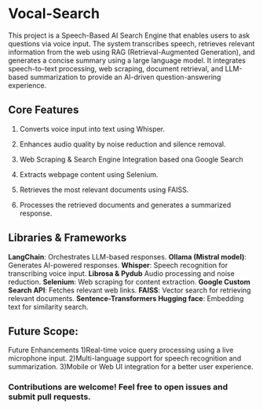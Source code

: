 # Vocal-Search

This project is a Speech-Based AI Search Engine that enables users to ask questions via voice input. The system transcribes speech, retrieves relevant information from the web using RAG (Retrieval-Augmented Generation), and generates a concise summary using a large language model. It integrates speech-to-text processing, web scraping, document retrieval, and LLM-based summarization to provide an AI-driven question-answering experience.

## Core Features

1) Converts voice input into text using Whisper.

2) Enhances audio quality by noise reduction and silence removal.

3) Web Scraping & Search Engine Integration based ona Google Search

4) Extracts webpage content using Selenium.

5) Retrieves the most relevant documents using FAISS.

6) Processes the retrieved documents and generates a summarized response.


## Libraries & Frameworks

**LangChain**: Orchestrates LLM-based responses.
**Ollama (Mistral model)**: Generates AI-powered responses.
**Whisper**: Speech recognition for transcribing voice input.
**Librosa & Pydub** Audio processing and noise reduction.
**Selenium**: Web scraping for content extraction.
**Google Custom Search API**: Fetches relevant web links.
**FAISS**: Vector search for retrieving relevant documents.
**Sentence-Transformers Hugging face**: Embedding text for similarity search.


## Future Scope:
Future Enhancements
1)Real-time voice query processing using a live microphone input.
2)Multi-language support for speech recognition and summarization.
3)Mobile or Web UI integration for a better user experience.


### Contributions are welcome! Feel free to open issues and submit pull requests.
